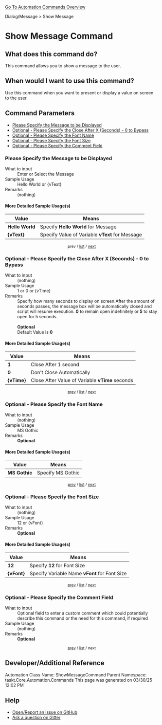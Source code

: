 <!--TITLE: Show Message Command -->
<!-- SUBTITLE: a command in the Dialog/Message group. -->
[Go To Automation Commands Overview](/automation-commands.md)


Dialog/Message &gt; Show Message


# Show Message Command


## What does this command do?
This command allows you to show a message to the user.


## When would I want to use this command?
Use this command when you want to present or display a value on screen to the user.


<a id="param_list"></a>
## Command Parameters
- [Please Specify the Message to be Displayed](#param_0)
- [Optional - Please Specify the Close After X (Seconds) - 0 to Bypass](#param_1)
- [Optional - Please Specify the Font Name](#param_2)
- [Optional - Please Specify the Font Size](#param_3)
- [Optional - Please Specify the Comment Field](#param_4)


<a id="param_0"></a>
### Please Specify the Message to be Displayed


<dl>
<dt>What to input</dt><dd>Enter or Select the Message</dd>
<dt>Sample Usage</dt><dd>Hello World or {vText}</dd>
<dt>Remarks</dt><dd>(nothing)</dd>
</dl>




#### More Detailed Sample Usage(s)
| Value | Means |
|---|---|
| <strong>Hello World</strong> | Specify **Hello World** for Message |
| <strong>{vText}</strong> | Specify Value of Variable **vText** for Message |


<div style="font-size: 90%; text-align: center">


prev / [list](#param_list) / [next](#param_1)


</div>


<a id="param_1"></a>
### Optional - Please Specify the Close After X (Seconds) - 0 to Bypass


<dl>
<dt>What to input</dt><dd>(nothing)</dd>
<dt>Sample Usage</dt><dd>1 or 0 or {vTime}</dd>
<dt>Remarks</dt><dd>Specify how many seconds to display on screen.After the amount of seconds passes, the message box will be automatically closed and script will resume execution. <strong>0</strong> to remain open indefinitely or <strong>5</strong> to stay open for 5 seconds.<br><br>
<strong>Optional</strong><br>Default Value is <strong>0</strong></dd>
</dl>




#### More Detailed Sample Usage(s)
| Value | Means |
|---|---|
| <strong>1</strong> | Close After 1 second |
| <strong>0</strong> | Don't Close Automatically |
| <strong>{vTime}</strong> | Close After Value of Variable **vTime** seconds |


<div style="font-size: 90%; text-align: center">


[prev](#param_1) / [list](#param_list) / [next](#param_2)


</div>


<a id="param_2"></a>
### Optional - Please Specify the Font Name


<dl>
<dt>What to input</dt><dd>(nothing)</dd>
<dt>Sample Usage</dt><dd>MS Gothic</dd>
<dt>Remarks</dt><dd><strong>Optional</strong><br></dd>
</dl>




#### More Detailed Sample Usage(s)
| Value | Means |
|---|---|
| <strong>MS Gothic</strong> | Specify MS Gothic |


<div style="font-size: 90%; text-align: center">


[prev](#param_2) / [list](#param_list) / [next](#param_3)


</div>


<a id="param_3"></a>
### Optional - Please Specify the Font Size


<dl>
<dt>What to input</dt><dd>(nothing)</dd>
<dt>Sample Usage</dt><dd>12 or {vFont}</dd>
<dt>Remarks</dt><dd><strong>Optional</strong><br></dd>
</dl>




#### More Detailed Sample Usage(s)
| Value | Means |
|---|---|
| <strong>12</strong> | Specify **12** for Font Size |
| <strong>{vFont}</strong> | Specify Variable Name **vFont** for Font Size |


<div style="font-size: 90%; text-align: center">


[prev](#param_3) / [list](#param_list) / [next](#param_4)


</div>


<a id="param_4"></a>
### Optional - Please Specify the Comment Field


<dl>
<dt>What to input</dt><dd>Optional field to enter a custom comment which could potentially describe this command or the need for this command, if required</dd>
<dt>Sample Usage</dt><dd>(nothing)</dd>
<dt>Remarks</dt><dd><strong>Optional</strong><br></dd>
</dl>




<div style="font-size: 90%; text-align: center">


[prev](#param_4) / [list](#param_list) / next


</div>


## Developer/Additional Reference
Automation Class Name: ShowMessageCommand
Parent Namespace: taskt.Core.Automation.Commands
This page was generated on 03/30/25 12:02 PM


## Help
- [Open/Report an issue on GitHub](https://github.com/rcktrncn/taskt/issues/new)
- [Ask a question on Gitter](https://gitter.im/taskt-rpa/Lobby)
